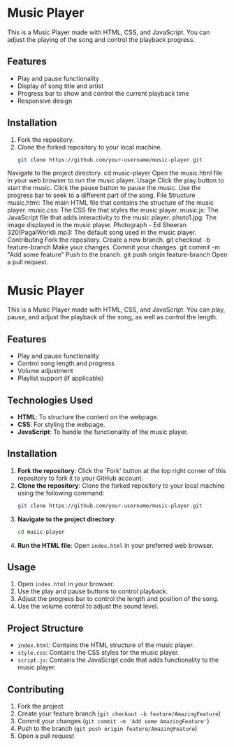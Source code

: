 # Music Player

This is a Music Player made with HTML, CSS, and JavaScript. You can adjust the playing of the song and control the playback progress.

## Features
- Play and pause functionality
- Display of song title and artist
- Progress bar to show and control the current playback time
- Responsive design

## Installation
1. Fork the repository.
2. Clone the forked repository to your local machine.
   ```sh
   git clone https://github.com/your-username/music-player.git
Navigate to the project directory.
cd music-player
Open the music.html file in your web browser to run the music player.
Usage
Click the play button to start the music.
Click the pause button to pause the music.
Use the progress bar to seek to a different part of the song.
File Structure
music.html: The main HTML file that contains the structure of the music player.
music.css: The CSS file that styles the music player.
music.js: The JavaScript file that adds interactivity to the music player.
photo1.jpg: The image displayed in the music player.
Photograph - Ed Sheeran 320(PagalWorld).mp3: The default song used in the music player.
Contributing
Fork the repository.
Create a new branch.
git checkout -b feature-branch
Make your changes.
Commit your changes.
git commit -m "Add some feature"
Push to the branch.
git push origin feature-branch
Open a pull request.
# Music Player

This is a Music Player made with HTML, CSS, and JavaScript. You can play, pause, and adjust the playback of the song, as well as control the length.

## Features

- Play and pause functionality
- Control song length and progress
- Volume adjustment
- Playlist support (if applicable)

## Technologies Used

- **HTML**: To structure the content on the webpage.
- **CSS**: For styling the webpage.
- **JavaScript**: To handle the functionality of the music player.

## Installation

1. **Fork the repository**: Click the 'Fork' button at the top right corner of this repository to fork it to your GitHub account.
2. **Clone the repository**: Clone the forked repository to your local machine using the following command:
    ```sh
    git clone https://github.com/your-username/music-player.git
    ```
3. **Navigate to the project directory**:
    ```sh
    cd music-player
    ```
4. **Run the HTML file**: Open `index.html` in your preferred web browser.

## Usage

1. Open `index.html` in your browser.
2. Use the play and pause buttons to control playback.
3. Adjust the progress bar to control the length and position of the song.
4. Use the volume control to adjust the sound level.

## Project Structure

- `index.html`: Contains the HTML structure of the music player.
- `style.css`: Contains the CSS styles for the music player.
- `script.js`: Contains the JavaScript code that adds functionality to the music player.

## Contributing

1. Fork the project
2. Create your feature branch (`git checkout -b feature/AmazingFeature`)
3. Commit your changes (`git commit -m 'Add some AmazingFeature'`)
4. Push to the branch (`git push origin feature/AmazingFeature`)
5. Open a pull request
